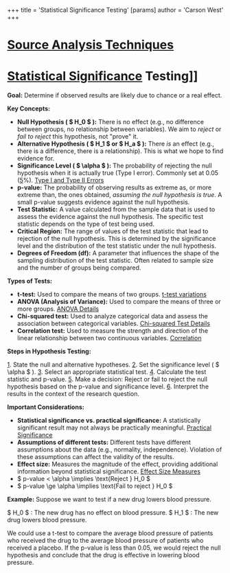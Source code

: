 +++
 title = 'Statistical Significance Testing'
[params]
	author = 'Carson West'
+++
# [Source Analysis Techniques](./../source-analysis-techniques/)
# [Statistical Significance](./../statistical-significance/) Testing]]

**Goal:** Determine if observed results are likely due to chance or a real effect.

**Key Concepts:**

* **Null Hypothesis ( $ H_0 $ ):**  There is no effect (e.g., no difference between groups, no relationship between variables).  We aim to *reject* or *fail to reject* this hypothesis, not "prove" it.
* **Alternative Hypothesis ( $ H_1 $  or  $ H_a $ ):** There *is* an effect (e.g., there is a difference, there is a relationship).  This is what we hope to find evidence for.
* **Significance Level ( $ \alpha $ ):** The probability of rejecting the null hypothesis when it is actually true (Type I error). Commonly set at 0.05 ([5](./../5/)%).  [Type I and Type II Errors](./../type-i-and-type-ii-errors/)
* **p-value:** The probability of observing results as extreme as, or more extreme than, the ones obtained, *assuming the null hypothesis is true*. A small p-value suggests evidence against the null hypothesis.
* **Test Statistic:** A value calculated from the sample data that is used to assess the evidence against the null hypothesis.  The specific test statistic depends on the type of test being used.
* **Critical Region:** The range of values of the test statistic that lead to rejection of the null hypothesis.  This is determined by the significance level and the distribution of the test statistic under the null hypothesis.
* **Degrees of Freedom (df):**  A parameter that influences the shape of the sampling distribution of the test statistic.  Often related to sample size and the number of groups being compared.

**Types of Tests:**

* **t-test:** Used to compare the means of two groups.  [t-test variations](./../t-test-variations/)
* **ANOVA (Analysis of Variance):** Used to compare the means of three or more groups. [ANOVA Details](./../anova-details/)
* **Chi-squared test:** Used to analyze categorical data and assess the association between categorical variables. [Chi-squared Test Details](./../chi-squared-test-details/)
* **Correlation test:** Used to measure the strength and direction of the linear relationship between two continuous variables. [Correlation](./../correlation/)


**Steps in Hypothesis Testing:**

[1](./../1/). State the null and alternative hypotheses.
[2](./../2/). Set the significance level ( $ \alpha $ ).
[3](./../3/). Select an appropriate statistical test.
[4](./../4/). Calculate the test statistic and p-value.
[5](./../5/). Make a decision: Reject or fail to reject the null hypothesis based on the p-value and significance level.
[6](./../6/). Interpret the results in the context of the research question.


**Important Considerations:**

* **Statistical significance vs. practical significance:** A statistically significant result may not always be practically meaningful.  [Practical Significance](./../practical-significance/)
* **Assumptions of different tests:**  Different tests have different assumptions about the data (e.g., normality, independence).  Violation of these assumptions can affect the validity of the results.
* **Effect size:**  Measures the magnitude of the effect, providing additional information beyond statistical significance. [Effect Size Measures](./../effect-size-measures/)
*  $ p-value < \alpha \implies \text{Reject } H_0 $ 
*  $ p-value \ge \alpha \implies \text{Fail to reject } H_0 $ 


**Example:**  Suppose we want to test if a new drug lowers blood pressure.

 $ H_0 $ : The new drug has no effect on blood pressure.
 $ H_1 $ : The new drug lowers blood pressure.


We could use a t-test to compare the average blood pressure of patients who received the drug to the average blood pressure of patients who received a placebo.  If the p-value is less than 0.05, we would reject the null hypothesis and conclude that the drug is effective in lowering blood pressure.
